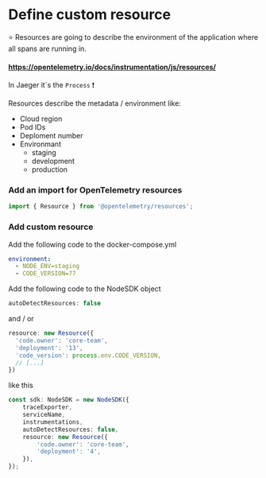 # Define custom resource

⭐ Resources are going to describe the environment of the application where all spans are running in.

#### https://opentelemetry.io/docs/instrumentation/js/resources/

In Jaeger it´s the ``Process`` ❗

Resources describe the metadata / environment like:
- Cloud region
- Pod IDs
- Deploment number
- Environmant
  - staging
  - development
  - production

### Add an import for OpenTelemetry resources
```typescript
import { Resource } from '@opentelemetry/resources';
```

### Add custom resource
Add the following code to the docker-compose.yml
```yml
environment:
  - NODE_ENV=staging
  - CODE_VERSION=77
```

Add the following code to the NodeSDK object

```typescript
autoDetectResources: false
```

and / or

```typescript
resource: new Resource({
  'code.owner': 'core-team',
  'deployment': '13',
  'code_version': process.env.CODE_VERSION,
  // [...]
})
```

like this

```typescript
const sdk: NodeSDK = new NodeSDK({
    traceExporter,
    serviceName,
    instrumentations,
    autoDetectResources: false,
    resource: new Resource({
        'code.owner': 'core-team',
        'deployment': '4',
    }),
});
```

